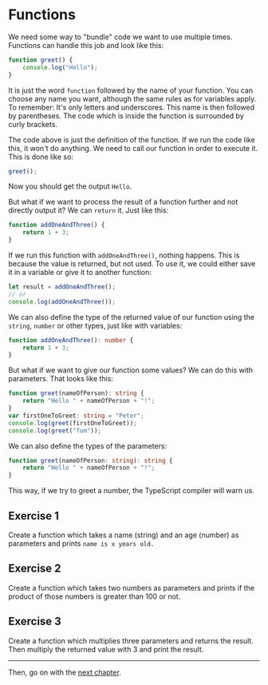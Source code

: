 # Functions
We need some way to "bundle" code we want to use multiple times. Functions can handle this job and look like this:
```typescript
function greet() {
    console.log("Hello");
}
```
It is just the word `function` followed by the name of your function. You can choose any name you want, although the same rules as for variables apply. To remember: It's only letters and underscores. This name is then followed by parentheses. The code which is inside the function is surrounded by curly brackets.

The code above is just the definition of the function. If we run the code like this, it won't do anything. We need to call our function in order to execute it. This is done like so:
```typescript
greet();
```
Now you should get the output `Hello`.

But what if we want to process the result of a function further and not directly output it? We can `return` it. Just like this:
```typescript
function addOneAndThree() {
    return 1 + 3;
}
```
If we run this function with `addOneAndThree()`, nothing happens. This is because the value is returned, but not used. To use it, we could either save it in a variable or give it to another function:
```typescript
let result = addOneAndThree();
// or
console.log(addOneAndThree());
```
We can also define the type of the returned value of our function using the `string`, `number` or other types, just like with variables:
```typescript
function addOneAndThree(): number {
    return 1 + 3;
}
```

But what if we want to give our function some values? We can do this with parameters. That looks like this:
```typescript
function greet(nameOfPerson): string {
    return "Hello " + nameOfPerson + "!"; 
}
var firstOneToGreet: string = "Peter";
console.log(greet(firstOneToGreet));
console.log(greet("Tom"));
```

We can also define the types of the parameters:
```typescript
function greet(nameOfPerson: string): string {
    return "Hello " + nameOfPerson + "!"; 
}
``` 
This way, if we try to greet a number, the TypeScript compiler will warn us.

## Exercise 1
Create a function which takes a name (string) and an age (number) as parameters and prints `name is x years old.`

## Exercise 2
Create a function which takes two numbers as parameters and prints if the product of those numbers is greater than 100 or not.

## Exercise 3
Create a function which multiplies three parameters and returns the result. Then multiply the returned value with 3 and print the result.


---

Then, go on with the [next chapter](./13_TemplateStrings.md).